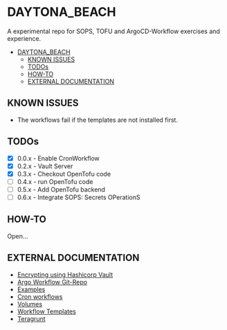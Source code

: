 DAYTONA_BEACH
=============

A experimental repo for SOPS, TOFU and ArgoCD-Workflow exercises and experience.

- [DAYTONA\_BEACH](#daytona_beach)
	- [KNOWN ISSUES](#known-issues)
	- [TODOs](#todos)
	- [HOW-TO](#how-to)
	- [EXTERNAL DOCUMENTATION](#external-documentation)


KNOWN ISSUES
------------

- The workflows fail if the templates are not installed first.


TODOs
-----

- [X] 0.0.x - Enable CronWorkflow
- [X] 0.2.x - Vault Server
- [X] 0.3.x - Checkout OpenTofu code
- [ ] 0.4.x - run OpenTofu code
- [ ] 0.5.x - Add OpenTofu backend
- [ ] 0.6.x - Integrate SOPS: Secrets OPerationS

HOW-TO
------

Open...

EXTERNAL DOCUMENTATION
----------------------

* [Encrypting using Hashicorp Vault](https://github.com/getsops/sops?tab=readme-ov-file#encrypting-using-hashicorp-vault)
* [Argo Workflow Git-Repo](https://github.com/argoproj/argo-workflows?tab=readme-ov-file)
* [Examples](https://github.com/argoproj/argo-workflows/tree/main/examples)
* [Cron workflows](https://argo-workflows.readthedocs.io/en/latest/cron-workflows/)
* [Volumes](https://argo-workflows.readthedocs.io/en/latest/walk-through/volumes/)
* [Workflow Templates](https://argo-workflows.readthedocs.io/en/latest/workflow-templates/)
* [Teragrunt](https://terragrunt.gruntwork.io/)